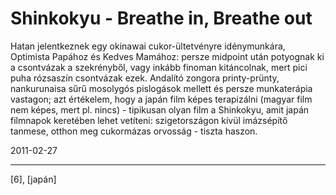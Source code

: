 # Shinkokyu - Breathe in, Breathe out

Hatan jelentkeznek egy okinawai cukor-ültetvényre idénymunkára, Optimista Papához és Kedves Mamához: persze midpoint után potyognak ki a csontvázak a szekrényből, vagy inkább finoman kitáncolnak, mert pici puha rózsaszín csontvázak ezek. Andalító zongora printy-prünty, nankurunaisa sűrű mosolygós pislogások mellett és persze munkaterápia vastagon; azt értékelem, hogy a japán film képes terapizálni (magyar film nem képes, mert pl. nincs) - tipikusan olyan film a Shinkokyu, amit japán filmnapok keretében lehet vetíteni: szigetországon kívül imázsépítő tanmese, otthon meg cukormázas orvosság - tiszta haszon.

2011-02-27 

----

[6], [japán]